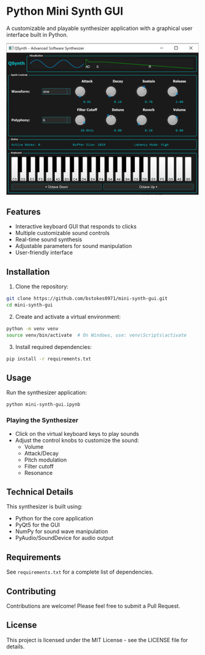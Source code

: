 # Python Mini Synth GUI

A customizable and playable synthesizer application with a graphical user interface built in Python.

<!-- <img src="./images/mini-synth-gui.png" alt="" width="500"/> -->

![](./images/mini-synth-gui.PNG)

## Features

- Interactive keyboard GUI that responds to clicks
- Multiple customizable sound controls
- Real-time sound synthesis
- Adjustable parameters for sound manipulation
- User-friendly interface

## Installation

1. Clone the repository:
```bash
git clone https://github.com/bstokes0971/mini-synth-gui.git
cd mini-synth-gui
```

2. Create and activate a virtual environment:
```bash
python -m venv venv
source venv/bin/activate  # On Windows, use: venv\Scripts\activate
```

3. Install required dependencies:
```bash
pip install -r requirements.txt
```

## Usage

Run the synthesizer application:
```bash
python mini-synth-gui.ipynb
```

### Playing the Synthesizer
- Click on the virtual keyboard keys to play sounds
- Adjust the control knobs to customize the sound:
  - Volume
  - Attack/Decay
  - Pitch modulation
  - Filter cutoff
  - Resonance

## Technical Details

This synthesizer is built using:
- Python for the core application
- PyQt5 for the GUI 
- NumPy for sound wave manipulation
- PyAudio/SoundDevice for audio output

## Requirements

See `requirements.txt` for a complete list of dependencies.

## Contributing

Contributions are welcome! Please feel free to submit a Pull Request.

## License

This project is licensed under the MIT License - see the LICENSE file for details.
